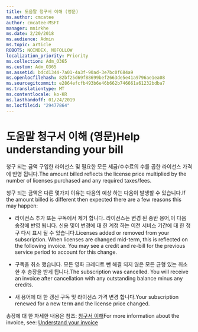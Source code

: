 ```yaml
---
title: 도움말 청구서 이해 (영문)
ms.author: cmcatee
author: cmcatee-MSFT
manager: mnirkhe
ms.date: 2/20/2018
ms.audience: Admin
ms.topic: article
ROBOTS: NOINDEX, NOFOLLOW
localization_priority: Priority
ms.collection: Adm_O365
ms.custom: Adm_O365
ms.assetid: bdcd1344-7a01-4a3f-90ad-3e7bc0f684a9
ms.openlocfilehash: 82bf25d69f88699bef2663de5e41a9796ae1ea08
ms.sourcegitcommit: e2864efcfb493b6e46b662b746661a61232bdba7
ms.translationtype: MT
ms.contentlocale: ko-KR
ms.lasthandoff: 01/24/2019
ms.locfileid: "29477864"
---
```

# <a name="help-understanding-your-bill"></a><span data-ttu-id="7701c-102">도움말 청구서 이해 (영문)</span><span class="sxs-lookup"><span data-stu-id="7701c-102">Help understanding your bill</span></span>

<span data-ttu-id="7701c-103">청구 되는 금액 구입한 라이선스 및 필요한 모든 세금/수수료의 수를 곱한 라이선스 가격에 반영 됩니다.</span><span class="sxs-lookup"><span data-stu-id="7701c-103">The amount billed reflects the license price multiplied by the number of licenses purchased and any required taxes/fees.</span></span>
  
<span data-ttu-id="7701c-104">청구 되는 금액은 다른 몇가지 이유는 다음의 예상 하는 다음이 발생할 수 있습니다.</span><span class="sxs-lookup"><span data-stu-id="7701c-104">If the amount billed is different then expected there are a few reasons this may happen:</span></span>
  
- <span data-ttu-id="7701c-p101">라이선스 추가 또는 구독에서 제거 합니다. 라이선스는 변경 된 중반 용어,이 다음 송장에 반영 됩니다. 신용 및이 변경에 대 한 계정 하는 이전 서비스 기간에 대 한 청구 다시 표시 될 수 있습니다.</span><span class="sxs-lookup"><span data-stu-id="7701c-p101">Licenses added or removed from your subscription. When licenses are changed mid-term, this is reflected on the following invoice. You may see a credit and re-bill for the previous service period to account for this change.</span></span>
    
- <span data-ttu-id="7701c-p102">구독을 취소 했습니다. 모든 영화 크레디트 뺀 해결 되지 않은 모든 균형 있는 취소 한 후 송장을 받게 됩니다.</span><span class="sxs-lookup"><span data-stu-id="7701c-p102">The subscription was cancelled. You will receive an invoice after cancellation with any outstanding balance minus any credits.</span></span>
    
- <span data-ttu-id="7701c-110">새 용어에 대 한 갱신 구독 및 라이선스 가격 변경 합니다.</span><span class="sxs-lookup"><span data-stu-id="7701c-110">Your subscription renewed for a new term and the license price changed.</span></span>
    
<span data-ttu-id="7701c-111">송장에 대 한 자세한 내용은 참조: [청구서 이해](https://support.office.com/article/0724b428-fb59-4962-8c37-6674166d7507)</span><span class="sxs-lookup"><span data-stu-id="7701c-111">For more information about the invoice, see: [Understand your invoice](https://support.office.com/article/0724b428-fb59-4962-8c37-6674166d7507)</span></span>
  

